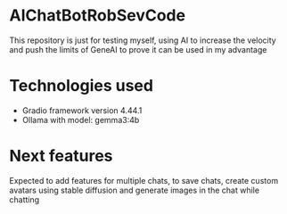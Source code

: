# AIChatBotRobSevCode
This repository is just for testing myself, using AI to increase the velocity and push the limits of GeneAI to prove it can be used in my advantage

# Technologies used
* Gradio framework version 4.44.1
* Ollama with model: gemma3:4b

# Next features
Expected to add features for multiple chats, to save chats, create custom avatars using stable diffusion and generate images in the chat while chatting
